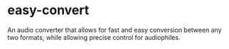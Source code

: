 # easy-convert
An audio converter that allows for fast and easy conversion between any two formats, while allowing precise control for audiophiles.

